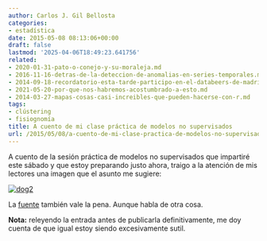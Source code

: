 ```yaml
---
author: Carlos J. Gil Bellosta
categories:
- estadística
date: 2015-05-08 08:13:06+00:00
draft: false
lastmod: '2025-04-06T18:49:23.641756'
related:
- 2020-01-31-pato-o-conejo-y-su-moraleja.md
- 2016-11-16-detras-de-la-deteccion-de-anomalias-en-series-temporales.md
- 2014-09-18-recordatorio-esta-tarde-participo-en-el-databeers-de-madrid.md
- 2021-05-20-por-que-nos-habremos-acostumbrado-a-esto.md
- 2014-03-27-mapas-cosas-casi-increibles-que-pueden-hacerse-con-r.md
tags:
- clústering
- fisiognomía
title: A cuento de mi clase práctica de modelos no supervisados
url: /2015/05/08/a-cuento-de-mi-clase-practica-de-modelos-no-supervisados/
---
```


A cuento de la sesión práctica de modelos no supervisados que impartiré este sábado y que estoy preparando justo ahora, traigo a la atención de mis lectores una imagen que el asunto me sugiere:

[![dog2](/wp-uploads/2015/05/dog2.jpg)
](/wp-uploads/2015/05/dog2.jpg)

La [fuente](http://www.wired.com/2015/01/fantastically-wrong-physiognomy/) también vale la pena. Aunque habla de otra cosa.

**Nota:** releyendo la entrada antes de publicarla definitivamente, me doy cuenta de que igual estoy siendo excesivamente sutil.